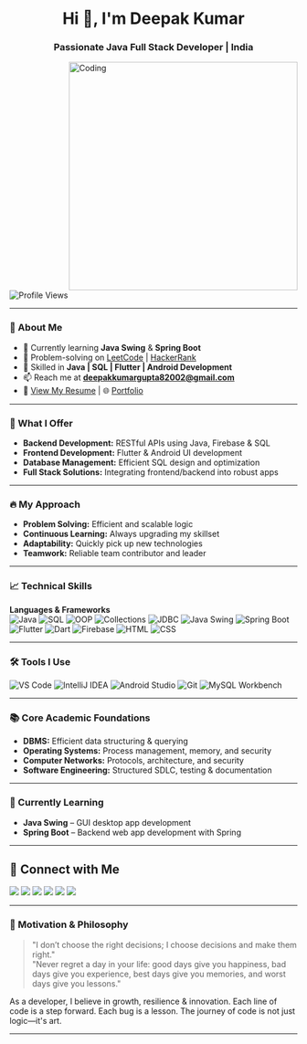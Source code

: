 <h1 align="center">Hi 👋, I'm Deepak Kumar</h1>
<h3 align="center">Passionate Java Full Stack Developer | India</h3>

<img align="right" alt="Coding" width="400" src="https://cdn.dribbble.com/users/1162077/screenshots/3848914/programmer.gif">

<p align="left"> <img src="https://komarev.com/ghpvc/?username=deepak-sjd&label=Profile%20views&color=0e75b6&style=flat" alt="Profile Views" /> </p>

---

### 🌟 About Me

- 🌱 Currently learning **Java Swing** & **Spring Boot**
- 📝 Problem-solving on [LeetCode](https://leetcode.com/u/Deepak74795/) | [HackerRank](https://www.hackerrank.com/profile/deepakkumargupt6/)
- 💬 Skilled in **Java | SQL | Flutter | Android Development**
- 📫 Reach me at **deepakkumargupta82002@gmail.com**
- 📄 [View My Resume](https://drive.google.com/file/d/1EdTn1vG1LdB32UBEjuZhsCbWtlv7Y1JL/view?usp=sharing) | 🌐 [Portfolio](https://bento.me/deepaksd)

---

### 💼 What I Offer

- **Backend Development:** RESTful APIs using Java, Firebase & SQL
- **Frontend Development:** Flutter & Android UI development
- **Database Management:** Efficient SQL design and optimization
- **Full Stack Solutions:** Integrating frontend/backend into robust apps

---

### 🔥 My Approach

- **Problem Solving:** Efficient and scalable logic
- **Continuous Learning:** Always upgrading my skillset
- **Adaptability:** Quickly pick up new technologies
- **Teamwork:** Reliable team contributor and leader

---

### 📈 Technical Skills

**Languages & Frameworks**  
![Java](https://img.shields.io/badge/Java-ED8B00?style=for-the-badge&logo=java&logoColor=white) 
![SQL](https://img.shields.io/badge/SQL-4479A1?style=for-the-badge&logo=postgresql&logoColor=white) 
![OOP](https://img.shields.io/badge/OOP-000000?style=for-the-badge&logo=java&logoColor=white)
![Collections](https://img.shields.io/badge/Collections-FF5733?style=for-the-badge&logo=java&logoColor=white) 
![JDBC](https://img.shields.io/badge/JDBC-006400?style=for-the-badge&logo=oracle&logoColor=white) 
![Java Swing](https://img.shields.io/badge/Java_Swing-007396?style=for-the-badge&logo=java&logoColor=white) 
![Spring Boot](https://img.shields.io/badge/Spring_Boot-6DB33F?style=for-the-badge&logo=spring&logoColor=white) 
![Flutter](https://img.shields.io/badge/Flutter-02569B?style=for-the-badge&logo=flutter&logoColor=white) 
![Dart](https://img.shields.io/badge/Dart-0175C2?style=for-the-badge&logo=dart&logoColor=white) 
![Firebase](https://img.shields.io/badge/Firebase-FFCA28?style=for-the-badge&logo=firebase&logoColor=white) 
![HTML](https://img.shields.io/badge/HTML-E34F26?style=for-the-badge&logo=html5&logoColor=white) 
![CSS](https://img.shields.io/badge/CSS-1572B6?style=for-the-badge&logo=css3&logoColor=white) 

---

### 🛠️ Tools I Use

![VS Code](https://img.shields.io/badge/VS_Code-007ACC?style=for-the-badge&logo=visual-studio-code&logoColor=white) 
![IntelliJ IDEA](https://img.shields.io/badge/IntelliJ_IDEA-000000?style=for-the-badge&logo=intellij-idea&logoColor=white) 
![Android Studio](https://img.shields.io/badge/Android_Studio-3DDC84?style=for-the-badge&logo=android-studio&logoColor=white) 
![Git](https://img.shields.io/badge/Git-F05032?style=for-the-badge&logo=git&logoColor=white) 
![MySQL Workbench](https://img.shields.io/badge/MySQL_Workbench-4479A1?style=for-the-badge&logo=mysql&logoColor=white)

---

### 📚 Core Academic Foundations

- **DBMS:** Efficient data structuring & querying  
- **Operating Systems:** Process management, memory, and security  
- **Computer Networks:** Protocols, architecture, and security  
- **Software Engineering:** Structured SDLC, testing & documentation  

---

### 🚀 Currently Learning

- **Java Swing** – GUI desktop app development  
- **Spring Boot** – Backend web app development with Spring

---

## 🤝 Connect with Me

<div id="badges">
  <a href="https://github.com/deepak-sjd"><img src="https://img.shields.io/badge/Github-white?style=for-the-badge&logo=Github&logoColor=black" /></a>
  <a href="https://www.linkedin.com/in/deepak-sjd/"><img src="https://img.shields.io/badge/LinkedIn-blue?style=for-the-badge&logo=linkedin&logoColor=white" /></a>
  <a href="https://www.instagram.com/gupta_deepak_74/"><img src="https://img.shields.io/badge/Instagram-purple?style=for-the-badge&logo=instagram&logoColor=white" /></a>
  <a href="https://www.facebook.com/gupta.deepakkumar.14"><img src="https://img.shields.io/badge/Facebook-blue?style=for-the-badge&logo=facebook&logoColor=white" /></a>
  <a href="https://www.youtube.com/@funwithflutter637/featured"><img src="https://img.shields.io/badge/YouTube-red?style=for-the-badge&logo=youtube&logoColor=white" /></a>
  <a href="https://leetcode.com/u/Deepak74795/"><img src="https://img.shields.io/badge/LeetCode-FFA116?style=for-the-badge&logo=leetcode&logoColor=black" /></a>
</div>

---

### 🌟 Motivation & Philosophy

> "I don’t choose the right decisions; I choose decisions and make them right."  
> "Never regret a day in your life: good days give you happiness, bad days give you experience, best days give you memories, and worst days give you lessons."

As a developer, I believe in growth, resilience & innovation. Each line of code is a step forward. Each bug is a lesson. The journey of code is not just logic—it's art.

---
